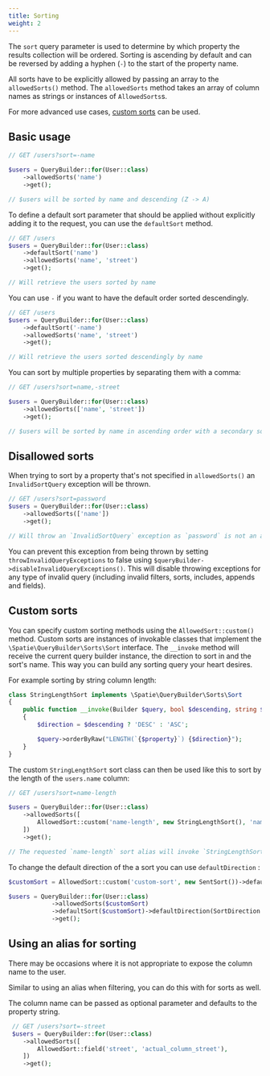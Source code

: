```yaml
---
title: Sorting
weight: 2
---
```


The `sort` query parameter is used to determine by which property the results collection will be ordered. Sorting is ascending by default and can be reversed by adding a hyphen (`-`) to the start of the property name.

All sorts have to be explicitly allowed by passing an array to the `allowedSorts()` method. The `allowedSorts` method takes an array of column names as strings or instances of `AllowedSorts`s.

For more advanced use cases, [custom sorts](#custom-sorts) can be used.

## Basic usage

```php
// GET /users?sort=-name

$users = QueryBuilder::for(User::class)
    ->allowedSorts('name')
    ->get();

// $users will be sorted by name and descending (Z -> A)
```

To define a default sort parameter that should be applied without explicitly adding it to the request, you can use the `defaultSort` method.

```php
// GET /users
$users = QueryBuilder::for(User::class)
    ->defaultSort('name')
    ->allowedSorts('name', 'street')
    ->get();

// Will retrieve the users sorted by name
```

You can use `-` if you want to have the default order sorted descendingly.

```php
// GET /users
$users = QueryBuilder::for(User::class)
    ->defaultSort('-name')
    ->allowedSorts('name', 'street')
    ->get();

// Will retrieve the users sorted descendingly by name
```

You can sort by multiple properties by separating them with a comma:

```php
// GET /users?sort=name,-street

$users = QueryBuilder::for(User::class)
    ->allowedSorts(['name', 'street'])
    ->get();

// $users will be sorted by name in ascending order with a secondary sort on street in descending order.
```

## Disallowed sorts

When trying to sort by a property that's not specified in `allowedSorts()` an `InvalidSortQuery` exception will be thrown.

```php
// GET /users?sort=password
$users = QueryBuilder::for(User::class)
    ->allowedSorts(['name'])
    ->get();

// Will throw an `InvalidSortQuery` exception as `password` is not an allowed sorting property
```

You can prevent this exception from being thrown by setting `throwInvalidQueryExceptions` to false using `$queryBuilder->disableInvalidQueryExceptions()`. This will disable throwing exceptions for any type of invalid query (including invalid filters, sorts, includes, appends and fields).

## Custom sorts

You can specify custom sorting methods using the `AllowedSort::custom()` method. Custom sorts are instances of invokable classes that implement the `\Spatie\QueryBuilder\Sorts\Sort` interface. The `__invoke` method will receive the current query builder instance, the direction to sort in and the sort's name. This way you can build any sorting query your heart desires.

For example sorting by string column length:

```php
class StringLengthSort implements \Spatie\QueryBuilder\Sorts\Sort
{
    public function __invoke(Builder $query, bool $descending, string $property)
    {
        $direction = $descending ? 'DESC' : 'ASC';

        $query->orderByRaw("LENGTH(`{$property}`) {$direction}");
    }
}
```

The custom `StringLengthSort` sort class can then be used like this to sort by the length of the `users.name` column:

```php
// GET /users?sort=name-length

$users = QueryBuilder::for(User::class)
    ->allowedSorts([
        AllowedSort::custom('name-length', new StringLengthSort(), 'name'),
    ])
    ->get();

// The requested `name-length` sort alias will invoke `StringLengthSort` with the `name` column name. 
```

To change the default direction of the a sort you can use `defaultDirection` :

```php
$customSort = AllowedSort::custom('custom-sort', new SentSort())->defaultDirection('desc');

$users = QueryBuilder::for(User::class)
            ->allowedSorts($customSort)
            ->defaultSort($customSort)->defaultDirection(SortDirection::DESCENDING)
            ->get();
```

## Using an alias for sorting

There may be occasions where it is not appropriate to expose the column name to the user.

Similar to using an alias when filtering, you can do this with for sorts as well.

The column name can be passed as optional parameter and defaults to the property string.

```php
 // GET /users?sort=-street
 $users = QueryBuilder::for(User::class)
    ->allowedSorts([
        AllowedSort::field('street', 'actual_column_street'),
    ])
    ->get();
 ```
